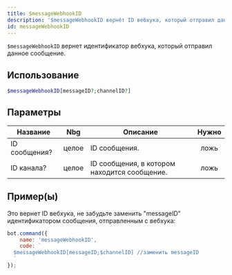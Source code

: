 ```yaml
---
title: $messageWebhookID
description: '$messageWebhookID вернёт ID вебхука, который отправил данное сообщение.'
id: messageWebhookID
---
```


`$messageWebhookID` вернет идентификатор вебхука, который отправил данное сообщение.

## Использование

```php
$messageWebhookID[messageID?;channelID?]
```

## Параметры

| Название      | Nbg   | Описание                                     | Нужно |
| ------------- | ----- | -------------------------------------------- |:-----:|
| ID сообщения? | целое | ID сообщения.                                | ложь  |
| ID канала?    | целое | ID сообщения, в котором находится сообщение. | ложь  |

## Пример(ы)

Это вернет ID вебхука, не забудьте заменить "messageID" идентификатором сообщения, отправленным с вебхука:

```javascript
bot.command({
    name: 'messageWebhookID',
    code: `
  $messageWebhookID[messageID;$channelID] //заменить messageID
  `
});
```
